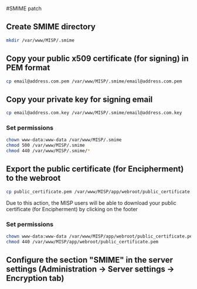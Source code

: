 #SMIME patch

## Create SMIME directory
```bash
mkdir /var/www/MISP/.smime
```
## Copy your public x509 certificate (for signing) in PEM format
```bash
cp email@address.com.pem /var/www/MISP/.smime/email@address.com.pem
```
## Copy your private key for signing email
```bash
cp email@address.com.key /var/www/MISP/.smime/email@address.com.key
```
### Set permissions
```bash
chown www-data:www-data /var/www/MISP/.smime
chmod 500 /var/www/MISP/.smime
chmod 440 /var/www/MISP/.smime/*
```

## Export the public certificate (for Encipherment) to the webroot
```bash
cp public_certificate.pem /var/www/MISP/app/webroot/public_certificate.pem
```
Due to this action, the MISP users will be able to download your public certificate (for Encipherment) by clicking on the footer

### Set permissions
```bash
chown www-data:www-data /var/www/MISP/app/webroot/public_certificate.pem
chmod 440 /var/www/MISP/app/webroot/public_certificate.pem
```
## Configure the section "SMIME" in the server settings (Administration -> Server settings -> Encryption tab)

